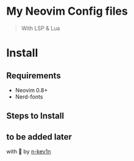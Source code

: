 # My Neovim Config files

> With LSP & Lua

# Install

## Requirements

- Neovim 0.8+
- Nerd-fonts

## Steps to Install
to be added later
---

with :green_heart: by [n-kev1n](https://github.com/n-kev1n)
